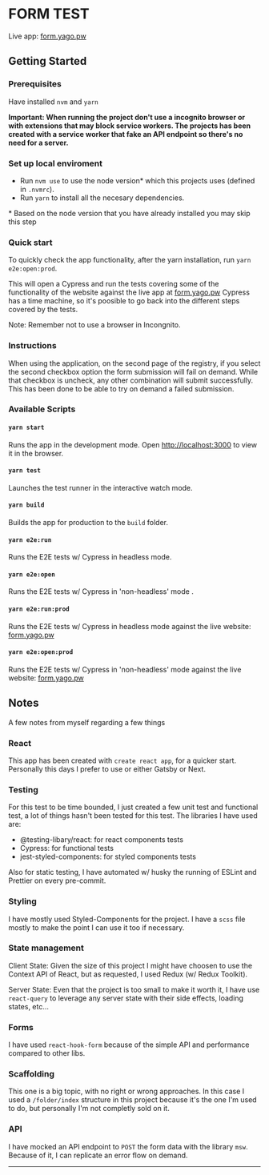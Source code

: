 # FORM TEST

Live app: [form.yago.pw](https://form.yago.pw)

## Getting Started

### Prerequisites

Have installed `nvm` and `yarn`

**Important: When running the project don't use a incognito browser or with extensions that may block service workers.
The projects has been created with a service worker that fake an API endpoint so there's no need for a server.**

### Set up local enviroment

- Run `nvm use` to use the node version\* which this projects uses (defined in `.nvmrc`).
- Run `yarn` to install all the necesary dependencies.

\* Based on the node version that you have already installed you may skip this step

### Quick start

To quickly check the app functionality, after the yarn installation, run `yarn e2e:open:prod`.

This will open a Cypress and run the tests covering some of the functionality of the website against the live app at [form.yago.pw](form.yago.pw)
Cypress has a time machine, so it's poosible to go back into the different steps covered by the tests.

Note: Remember not to use a browser in Incongnito.

### Instructions

When using the application, on the second page of the registry, if you select the second checkbox option the form submission will fail on demand. While that checkbox is uncheck, any other combination will submit successfully. This has been done to be able to try on demand a failed submission.

### Available Scripts

#### `yarn start`

Runs the app in the development mode.
Open [http://localhost:3000](http://localhost:3000) to view it in the browser.

#### `yarn test`

Launches the test runner in the interactive watch mode.

#### `yarn build`

Builds the app for production to the `build` folder.

#### `yarn e2e:run`

Runs the E2E tests w/ Cypress in headless mode.

#### `yarn e2e:open`

Runs the E2E tests w/ Cypress in 'non-headless' mode .

#### `yarn e2e:run:prod`

Runs the E2E tests w/ Cypress in headless mode against the live website: [form.yago.pw](form.yago.pw)

#### `yarn e2e:open:prod`

Runs the E2E tests w/ Cypress in 'non-headless' mode against the live website: [form.yago.pw](https://form.yago.pw)

## Notes

A few notes from myself regarding a few things

### React

This app has been created with `create react app`, for a quicker start. Personally this days I prefer to use or either Gatsby or Next.

### Testing

For this test to be time bounded, I just created a few unit test and functional test, a lot of things hasn't been tested for this test. The libraries I have used are:

- @testing-libary/react: for react components tests
- Cypress: for functional tests
- jest-styled-components: for styled components tests

Also for static testing, I have automated w/ husky the running of ESLint and Prettier on every pre-commit.

### Styling

I have mostly used Styled-Components for the project. I have a `scss` file mostly to make the point I can use it too if necessary.

### State management

Client State: Given the size of this project I might have choosen to use the Context API of React, but as requested, I used Redux (w/ Redux Toolkit).

Server State: Even that the project is too small to make it worth it, I have use `react-query` to leverage any server state with their side effects, loading states, etc...

### Forms

I have used `react-hook-form` because of the simple API and performance compared to other libs.

### Scaffolding

This one is a big topic, with no right or wrong approaches. In this case I used a `/folder/index` structure in this project because it's the one I'm used to do, but personally I'm not completly sold on it.

### API

I have mocked an API endpoint to `POST` the form data with the library `msw`. Because of it, I can replicate an error flow on demand.

---
